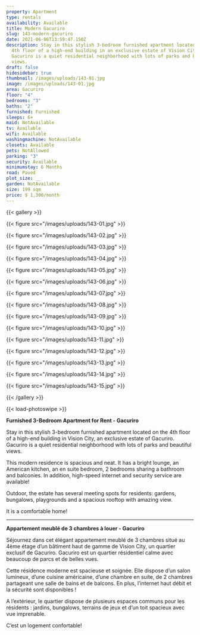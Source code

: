 ```yaml
---
property: Apartment
type: rentals
availability: Available
title: Modern Gacuriro
slug: 143-modern-gacuriro
date: 2021-06-06T13:59:47.150Z
description: Stay in this stylish 3-bedroom furnished apartment located on the
  4th floor of a high-end building in an exclusive estate of Vision City.
  Gacuriro is a quiet residential neighborhood with lots of parks and beautiful
  views.
draft: false
hidesidebar: true
thumbnail: /images/uploads/143-01.jpg
image: /images/uploads/143-01.jpg
area: Gacuriro
floor: "4"
bedrooms: "3"
baths: "2"
furnished: Furnished
sleeps: 6+
maid: NotAvailable
tv: Available
wifi: Available
washingmachine: NotAvailable
closets: Available
pets: NotAllowed
parking: "3"
security: Available
minimumstay: 6 Months
road: Paved
plot_size: __
garden: NotAvailable
size: 199 sqm
price: $ 1,300/month
---
```

{{< gallery >}}

{{< figure src="/images/uploads/143-01.jpg" >}}

{{< figure src="/images/uploads/143-02.jpg" >}}

{{< figure src="/images/uploads/143-03.jpg" >}}

{{< figure src="/images/uploads/143-04.jpg" >}}

{{< figure src="/images/uploads/143-05.jpg" >}}

{{< figure src="/images/uploads/143-06.jpg" >}}

{{< figure src="/images/uploads/143-07.jpg" >}}

{{< figure src="/images/uploads/143-08.jpg" >}}

{{< figure src="/images/uploads/143-09.jpg" >}}

{{< figure src="/images/uploads/143-10.jpg" >}}

{{< figure src="/images/uploads/143-11.jpg" >}}

{{< figure src="/images/uploads/143-12.jpg" >}}

{{< figure src="/images/uploads/143-13.jpg" >}}

{{< figure src="/images/uploads/143-14.jpg" >}}

{{< figure src="/images/uploads/143-15.jpg" >}}

{{< /gallery >}}

{{< load-photoswipe >}}

**Furnished 3-Bedroom Apartment for Rent - Gacuriro**

Stay in this stylish 3-bedroom furnished apartment located on the 4th floor of a high-end building in Vision City, an exclusive estate of Gacuriro. Gacuriro is a quiet residential neighborhood with lots of parks and beautiful views.

This modern residence is spacious and neat. It has a bright lounge, an American kitchen, an en suite bedroom, 2 bedrooms sharing a bathroom and balconies. In addition, high-speed internet and security service are available!

Outdoor, the estate has several meeting spots for residents: gardens, bungalows, playgrounds and a spacious rooftop with amazing view.

It is a comfortable home! 

- - -

**Appartement meublé de 3 chambres à louer - Gacuriro**

Séjournez dans cet élégant appartement meublé de 3 chambres situé au 4ème étage d’un bâtiment haut de gamme de Vision City, un quartier exclusif de Gacuriro. Gacuriro est un quartier résidentiel calme avec beaucoup de parcs et de belles vues.

Cette résidence moderne est spacieuse et soignée. Elle dispose d’un salon lumineux, d’une cuisine américaine, d’une chambre en suite, de 2 chambres partageant une salle de bains et de balcons. En plus, l’internet haut débit et la sécurité sont disponibles !

A l’extérieur, le quartier dispose de plusieurs espaces communs pour les résidents : jardins, bungalows, terrains de jeux et d’un toit spacieux avec vue imprenable.

C’est un logement confortable!